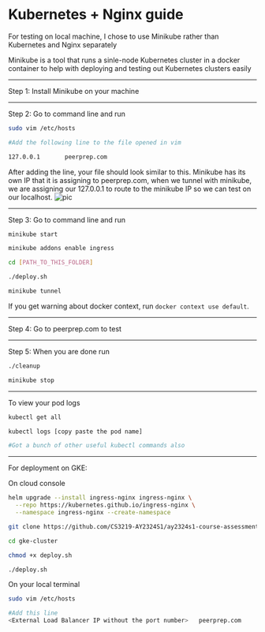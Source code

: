 # Kubernetes + Nginx guide

For testing on local machine, I chose to use Minikube rather than Kubernetes and Nginx separately

Minikube is a tool that runs a sinle-node Kubernetes cluster in a docker container to help with deploying and testing out Kubernetes clusters easily

---

Step 1: Install Minikube on your machine

---

Step 2: Go to command line and run

```bash
sudo vim /etc/hosts

#Add the following line to the file opened in vim

127.0.0.1       peerprep.com
```

After adding the line, your file should look similar to this. Minikube has its own IP that it is assigning to peerprep.com, when we tunnel with minikube, we are assigning our 127.0.0.1 to route to the minikube IP so we can test on our localhost.
![pic](/pics/ipconfig.png)

---

Step 3: Go to command line and run

```bash
minikube start

minikube addons enable ingress

cd [PATH_TO_THIS_FOLDER]

./deploy.sh

minikube tunnel
```

If you get warning about docker context, run `docker context use default`.

---

Step 4: Go to peerprep.com to test

---

Step 5: When you are done run

```bash
./cleanup

minikube stop
```

---

To view your pod logs

```bash
kubectl get all

kubectl logs [copy paste the pod name]

#Got a bunch of other useful kubectl commands also
```

---

For deployment on GKE:

On cloud console

```bash
helm upgrade --install ingress-nginx ingress-nginx \
  --repo https://kubernetes.github.io/ingress-nginx \
  --namespace ingress-nginx --create-namespace

git clone https://github.com/CS3219-AY2324S1/ay2324s1-course-assessment-g56.git

cd gke-cluster

chmod +x deploy.sh

./deploy.sh
```

On your local terminal

```bash
sudo vim /etc/hosts

#Add this line
<External Load Balancer IP without the port number>   peerprep.com
```
